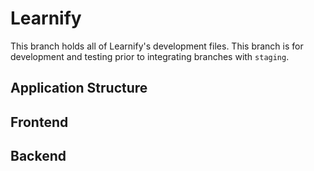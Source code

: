 # Learnify
This branch holds all of Learnify's development files. This branch is for development and testing prior to integrating branches with `staging`.

## Application Structure

## Frontend

## Backend


